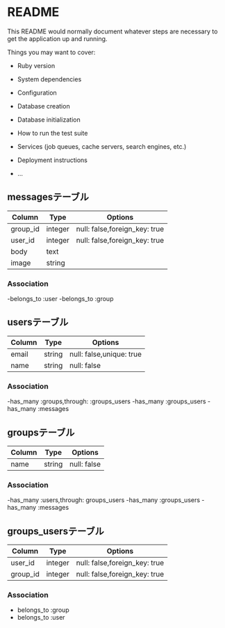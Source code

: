 # README

This README would normally document whatever steps are necessary to get the
application up and running.

Things you may want to cover:

* Ruby version

* System dependencies

* Configuration

* Database creation

* Database initialization

* How to run the test suite

* Services (job queues, cache servers, search engines, etc.)

* Deployment instructions

* ...

## messagesテーブル

|Column|Type|Options|
|------|----|-------|
|group_id|integer|null: false,foreign_key: true|
|user_id |integer|null: false,foreign_key: true|
|body|text|
|image|string|

### Association
-belongs_to :user
-belongs_to :group

## usersテーブル

|Column|Type|Options|
|------|----|-------|
|email|string|null: false,unique: true|
|name |string|null: false|

### Association
-has_many :groups,through: :groups_users
-has_many :groups_users
-has_many :messages

## groupsテーブル

|Column|Type|Options|
|------|----|-------|
|name  |string|null: false|

### Association
-has_many :users,through: groups_users
-has_many :groups_users
-has_many :messages

## groups_usersテーブル

|Column|Type|Options|
|------|----|-------|
|user_id|integer|null: false,foreign_key: true|
|group_id|integer|null: false,foreign_key: true|

### Association
- belongs_to :group
- belongs_to :user